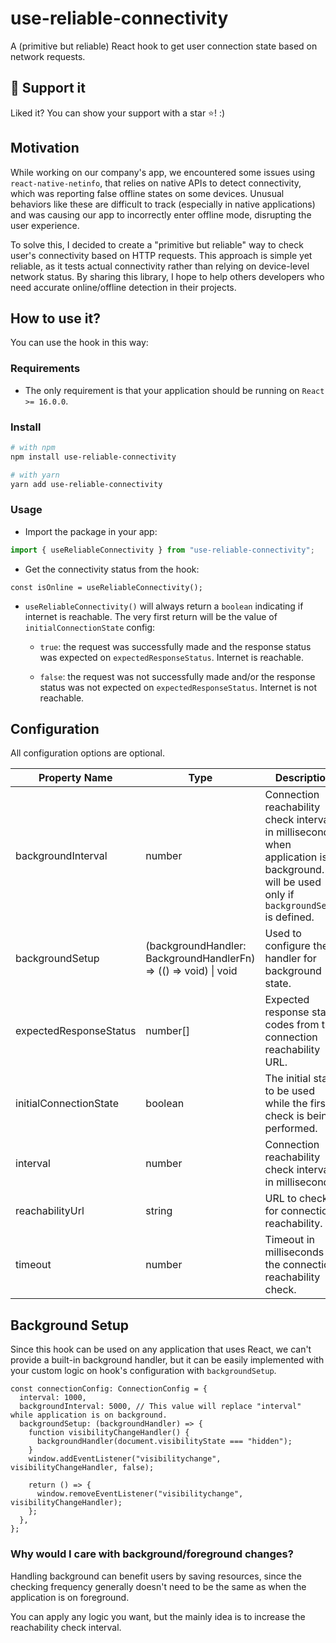 # use-reliable-connectivity

A (primitive but reliable) React hook to get user connection state based on network requests.

## 🫶 Support it

Liked it? You can show your support with a star ⭐! :)

## Motivation

While working on our company's app, we encountered some issues using `react-native-netinfo`, that relies on native APIs to detect connectivity, which was reporting false offline states on some devices. Unusual behaviors like these are difficult to track (especially in native applications) and was causing our app to incorrectly enter offline mode, disrupting the user experience.

To solve this, I decided to create a "primitive but reliable" way to check user's connectivity based on HTTP requests. This approach is simple yet reliable, as it tests actual connectivity rather than relying on device-level network status.
By sharing this library, I hope to help others developers who need accurate online/offline detection in their projects.

## How to use it?

You can use the hook in this way:

### Requirements

- The only requirement is that your application should be running on `React >= 16.0.0`.

### Install

```bash
# with npm
npm install use-reliable-connectivity

# with yarn
yarn add use-reliable-connectivity
```

### Usage

- Import the package in your app:

```ts
import { useReliableConnectivity } from "use-reliable-connectivity";
```

- Get the connectivity status from the hook:

```tsx
const isOnline = useReliableConnectivity();
```

- `useReliableConnectivity()` will always return a `boolean` indicating if internet is reachable. The very first return will be the value of `initialConnectionState` config:

  - `true`: the request was successfully made and the response status was expected on `expectedResponseStatus`. Internet is reachable.

  - `false`: the request was not successfully made and/or the response status was not expected on `expectedResponseStatus`. Internet is not reachable.

## Configuration

All configuration options are optional.

| Property Name          | Type                                                             | Description                                                                                                                                     | Default                                                                                |
| ---------------------- | ---------------------------------------------------------------- | ----------------------------------------------------------------------------------------------------------------------------------------------- | -------------------------------------------------------------------------------------- |
| backgroundInterval     | number                                                           | Connection reachability check interval in milliseconds when application is on background. It will be used only if `backgroundSetup` is defined. | 10000                                                                                  |
| backgroundSetup        | (backgroundHandler: BackgroundHandlerFn) => (() => void) \| void | Used to configure the handler for background state.                                                                                             | undefined                                                                              |
| expectedResponseStatus | number[]                                                         | Expected response status codes from the connection reachability URL.                                                                            | [204]                                                                                  |
| initialConnectionState | boolean                                                          | The initial state to be used while the first check is being performed.                                                                          | true                                                                                   |
| interval               | number                                                           | Connection reachability check interval in milliseconds.                                                                                         | 1000                                                                                   |
| reachabilityUrl        | string                                                           | URL to check for connection reachability.                                                                                                       | "[https://clients3.google.com/generate_204](https://clients3.google.com/generate_204)" |
| timeout                | number                                                           | Timeout in milliseconds for the connection reachability check.                                                                                  | 3000                                                                                   |

## Background Setup

Since this hook can be used on any application that uses React, we can't provide a built-in background handler, but it can be easily implemented with your custom logic on hook's configuration with `backgroundSetup`.

```tsx
const connectionConfig: ConnectionConfig = {
  interval: 1000,
  backgroundInterval: 5000, // This value will replace "interval" while application is on background.
  backgroundSetup: (backgroundHandler) => {
    function visibilityChangeHandler() {
      backgroundHandler(document.visibilityState === "hidden");
    }
    window.addEventListener("visibilitychange", visibilityChangeHandler, false);

    return () => {
      window.removeEventListener("visibilitychange", visibilityChangeHandler);
    };
  },
};
```

### Why would I care with background/foreground changes?

Handling background can benefit users by saving resources, since the checking frequency generally doesn't need to be the same as when the application is on foreground.

You can apply any logic you want, but the mainly idea is to increase the reachability check interval.
